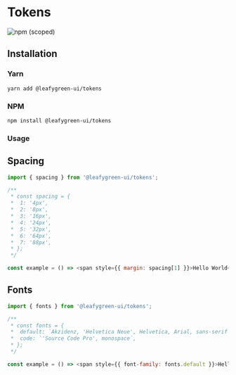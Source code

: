 # Tokens

![npm (scoped)](https://img.shields.io/npm/v/@leafygreen-ui/tokens.svg)

## Installation

### Yarn

```shell
yarn add @leafygreen-ui/tokens
```

### NPM

```shell
npm install @leafygreen-ui/tokens
```

### Usage

## Spacing

```js
import { spacing } from '@leafygreen-ui/tokens';

/**
 * const spacing = {
 *  1: '4px',
 *  2: '8px',
 *  3: '16px',
 *  4: '24px',
 *  5: '32px',
 *  6: '64px',
 *  7: '88px',
 * };
 */

const example = () => <span style={{ margin: spacing[1] }}>Hello World</span>;
```

## Fonts

```js
import { fonts } from '@leafygreen-ui/tokens';

/**
 * const fonts = {
 *  default: `Akzidenz, 'Helvetica Neue', Helvetica, Arial, sans-serif`,
 *  code: `'Source Code Pro', monospace`,
 * };
 */

const example = () => <span style={{ font-family: fonts.default }}>Hello World</span>;
```
